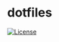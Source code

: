 # dotfiles
[![License](https://img.shields.io/badge/license-GPLv3.0%2B-blue.svg)](https://www.gnu.org/licenses/gpl-3.0.html)